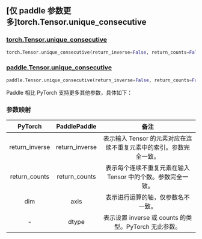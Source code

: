 ## [仅 paddle 参数更多]torch.Tensor.unique_consecutive

### [torch.Tensor.unique_consecutive](https://pytorch.org/docs/1.13/generated/torch.Tensor.unique_consecutive.html#torch.Tensor.unique_consecutive)

```python
torch.Tensor.unique_consecutive(return_inverse=False, return_counts=False, dim=None)
```

### [paddle.Tensor.unique_consecutive]()

```python
paddle.Tensor.unique_consecutive(return_inverse=False, return_counts=False, axis=None, dtype='int64', name=None)
```

Paddle 相比 PyTorch 支持更多其他参数，具体如下：

### 参数映射

|    PyTorch     |  PaddlePaddle  |                             备注                             |
| :------------: | :------------: | :----------------------------------------------------------: |
| return_inverse | return_inverse | 表示输入 Tensor 的元素对应在连续不重复元素中的索引。参数完全一致。 |
| return_counts  | return_counts  | 表示每个连续不重复元素在输入 Tensor 中的个数。参数完全一致。 |
|      dim       |      axis      |              表示进行运算的轴，仅参数名不一致。              |
|       -        |     dtype      |    表示设置 inverse 或 counts 的类型。PyTorch 无此参数。     |
